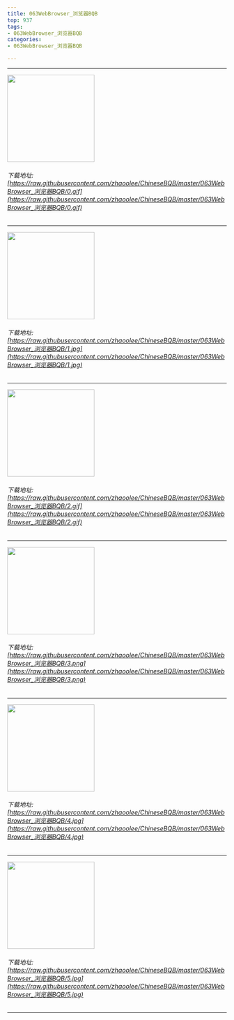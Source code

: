 ```yaml
---
title: 063WebBrowser_浏览器BQB
top: 937
tags:
- 063WebBrowser_浏览器BQB
categories:
- 063WebBrowser_浏览器BQB

---
```


------

<!-- more -->

<img height='200px' style='height:200px;'  src='/ChineseBQB/images/loading.png' data-original=https://raw.githubusercontent.com/zhaoolee/ChineseBQB/master/063WebBrowser_浏览器BQB/0.gif /><br/><h6>下载地址: [https://raw.githubusercontent.com/zhaoolee/ChineseBQB/master/063WebBrowser_浏览器BQB/0.gif](https://raw.githubusercontent.com/zhaoolee/ChineseBQB/master/063WebBrowser_浏览器BQB/0.gif)</h6><hr/><img height='200px' style='height:200px;'  src='/ChineseBQB/images/loading.png' data-original=https://raw.githubusercontent.com/zhaoolee/ChineseBQB/master/063WebBrowser_浏览器BQB/1.jpg /><br/><h6>下载地址: [https://raw.githubusercontent.com/zhaoolee/ChineseBQB/master/063WebBrowser_浏览器BQB/1.jpg](https://raw.githubusercontent.com/zhaoolee/ChineseBQB/master/063WebBrowser_浏览器BQB/1.jpg)</h6><hr/><img height='200px' style='height:200px;'  src='/ChineseBQB/images/loading.png' data-original=https://raw.githubusercontent.com/zhaoolee/ChineseBQB/master/063WebBrowser_浏览器BQB/2.gif /><br/><h6>下载地址: [https://raw.githubusercontent.com/zhaoolee/ChineseBQB/master/063WebBrowser_浏览器BQB/2.gif](https://raw.githubusercontent.com/zhaoolee/ChineseBQB/master/063WebBrowser_浏览器BQB/2.gif)</h6><hr/><img height='200px' style='height:200px;'  src='/ChineseBQB/images/loading.png' data-original=https://raw.githubusercontent.com/zhaoolee/ChineseBQB/master/063WebBrowser_浏览器BQB/3.png /><br/><h6>下载地址: [https://raw.githubusercontent.com/zhaoolee/ChineseBQB/master/063WebBrowser_浏览器BQB/3.png](https://raw.githubusercontent.com/zhaoolee/ChineseBQB/master/063WebBrowser_浏览器BQB/3.png)</h6><hr/><img height='200px' style='height:200px;'  src='/ChineseBQB/images/loading.png' data-original=https://raw.githubusercontent.com/zhaoolee/ChineseBQB/master/063WebBrowser_浏览器BQB/4.jpg /><br/><h6>下载地址: [https://raw.githubusercontent.com/zhaoolee/ChineseBQB/master/063WebBrowser_浏览器BQB/4.jpg](https://raw.githubusercontent.com/zhaoolee/ChineseBQB/master/063WebBrowser_浏览器BQB/4.jpg)</h6><hr/><img height='200px' style='height:200px;'  src='/ChineseBQB/images/loading.png' data-original=https://raw.githubusercontent.com/zhaoolee/ChineseBQB/master/063WebBrowser_浏览器BQB/5.jpg /><br/><h6>下载地址: [https://raw.githubusercontent.com/zhaoolee/ChineseBQB/master/063WebBrowser_浏览器BQB/5.jpg](https://raw.githubusercontent.com/zhaoolee/ChineseBQB/master/063WebBrowser_浏览器BQB/5.jpg)</h6><hr/>